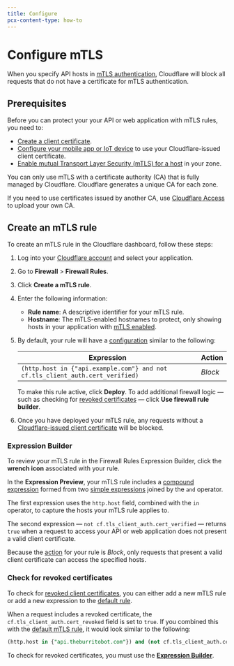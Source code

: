 ```yaml
---
title: Configure
pcx-content-type: how-to
---
```


# Configure mTLS

When you specify API hosts in [mTLS authentication](/products/mtls), Cloudflare will block all requests that do not have a certificate for mTLS authentication.

## Prerequisites

Before you can protect your your API or web application with mTLS rules, you need to:

*   [Create a client certificate](https://developers.cloudflare.com/ssl/client-certificates/create-a-client-certificate).
*   [Configure your mobile app or IoT device](https://developers.cloudflare.com/ssl/client-certificates/configure-your-mobile-app-or-iot-device) to use your Cloudflare-issued client certificate.
*   [Enable mutual Transport Layer Security (mTLS) for a host](https://developers.cloudflare.com/ssl/client-certificates/enable-mtls) in your zone.

<Aside type='warning' header='Important'>

You can only use mTLS with a certificate authority (CA) that is fully managed by Cloudflare. Cloudflare generates a unique CA for each zone.

If you need to use certificates issued by another CA, use [Cloudflare Access](https://developers.cloudflare.com/cloudflare-one/identity/devices/mutual-tls-authentication) to upload your own CA.

</Aside>

## Create an mTLS rule

To create an mTLS rule in the Cloudflare dashboard, follow these steps:

1.  Log into your [Cloudflare account](https://dash.cloudflare.com) and select your application.

2.  Go to **Firewall** > **Firewall Rules**.

3.  Click **Create a mTLS rule**.

4.  Enter the following information:

    *   **Rule name**: A descriptive identifier for your mTLS rule.
    *   **Hostname**: The mTLS-enabled hostnames to protect, only showing hosts in your application with [mTLS enabled](https://developers.cloudflare.com/ssl/client-certificates/enable-mtls).

5.  By default, your rule will have a [configuration](#expression-builder) similar to the following:

    | **Expression** | **Action** |
    | --- | ------ |
    | `(http.host in {"api.example.com"} and not cf.tls_client_auth.cert_verified)` | *Block* |

    To make this rule active, click **Deploy**. To add additional firewall logic — such as checking for [revoked certificates](#check-for-revoked-certificates) — click **Use firewall rule builder**.

6.  Once you have deployed your mTLS rule, any requests without a [Cloudflare-issued client certificate](https://developers.cloudflare.com/ssl/client-certificates/configure-your-mobile-app-or-iot-device) will be blocked.

### Expression Builder

To review your mTLS rule in the Firewall Rules Expression Builder, click the **wrench icon** associated with your rule.

In the **Expression Preview**, your mTLS rule includes a [compound expression](https://developers.cloudflare.com/ruleset-engine/rules-language/expressions/#compound-expressions) formed from two [simple expressions](https://developers.cloudflare.com/ruleset-engine/rules-language/expressions/#simple-expressions) joined by the `and` operator.

The first expression uses the `http.host` field, combined with the `in` operator, to capture the hosts your mTLS rule applies to.

The second expression — `not cf.tls_client_auth.cert_verified` — returns `true` when a request to access your API or web application does not present a valid client certificate.

Because the [action](https://developers.cloudflare.com/firewall/cf-firewall-rules/actions) for your rule is *Block*, only requests that present a valid client certificate can access the specified hosts.

### Check for revoked certificates

To check for [revoked client certificates](https://developers.cloudflare.com/ssl/client-certificates/revoke-client-certificate), you can either add a new mTLS rule or add a new expression to the [default rule](#expression-builder).

When a request includes a revoked certificate, the `cf.tls_client_auth.cert_revoked` field is set to `true`. If you combined this with the [default mTLS rule](#expression-builder), it would look similar to the following:

```sql
(http.host in {"api.theburritobot.com"}) and (not cf.tls_client_auth.cert_verified or cf.tls_client_auth.cert_revoked)
```

<Aside type="note">

To check for revoked certificates, you must use the [**Expression Builder**](#expression-builder).

</Aside>

